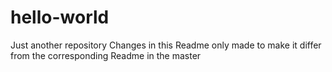 # hello-world
Just another repository
Changes in this Readme only made to make it differ from the corresponding Readme in the master
